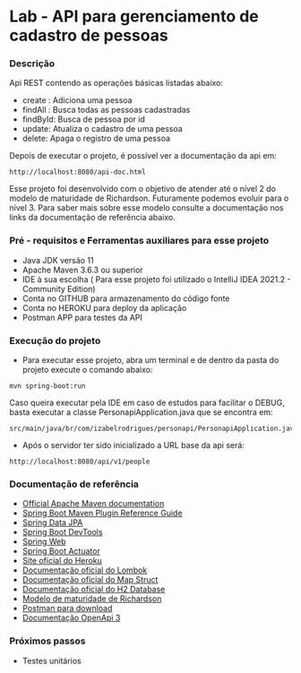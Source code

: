# Lab - API para gerenciamento de cadastro de pessoas

### Descrição

Api REST contendo as operações básicas listadas abaixo:

* create : Adiciona uma pessoa
* findAll : Busca todas as pessoas cadastradas
* findById: Busca de pessoa por id
* update: Atualiza o cadastro de uma pessoa
* delete: Apaga o registro de uma pessoa

Depois de executar o projeto, é possível ver a documentação da api em:

```
http://localhost:8080/api-doc.html
```

Esse projeto foi desenvolvido com o objetivo de atender até o nível 2 do modelo de maturidade de Richardson. Futuramente
podemos evoluir para o nível 3. Para saber mais sobre esse modelo consulte a documentação nos links da documentação de
referência abaixo.

### Pré - requisitos e Ferramentas auxiliares para esse projeto

* Java JDK versão 11
* Apache Maven 3.6.3 ou superior
* IDE à sua escolha ( Para esse projeto foi utilizado o IntelliJ IDEA 2021.2 - Community Edition)
* Conta no GITHUB para armazenamento do código fonte
* Conta no HEROKU para deploy da aplicação
* Postman APP para testes da API

### Execução do projeto

* Para executar esse projeto, abra um terminal e de dentro da pasta do projeto execute o comando abaixo:

```shell script
mvn spring-boot:run 
```

Caso queira executar pela IDE em caso de estudos para facilitar o DEBUG, basta executar a classe
PersonapiApplication.java que se encontra em:

```
src/main/java/br/com/izabelrodrigues/personapi/PersonapiApplication.java
```

* Após o servidor ter sido inicializado a URL base da api será:

```
http://localhost:8080/api/v1/people
```

### Documentação de referência

* [Official Apache Maven documentation](https://maven.apache.org/guides/index.html)
* [Spring Boot Maven Plugin Reference Guide](https://docs.spring.io/spring-boot/docs/2.5.4/maven-plugin/reference/html/)
* [Spring Data JPA](https://docs.spring.io/spring-boot/docs/2.5.4/reference/htmlsingle/#boot-features-jpa-and-spring-data)
* [Spring Boot DevTools](https://docs.spring.io/spring-boot/docs/2.5.4/reference/htmlsingle/#using-boot-devtools)
* [Spring Web](https://docs.spring.io/spring-boot/docs/2.5.4/reference/htmlsingle/#boot-features-developing-web-applications)
* [Spring Boot Actuator](https://docs.spring.io/spring-boot/docs/2.5.4/reference/htmlsingle/#production-ready)
* [Site oficial do Heroku](https://www.heroku.com/)
* [Documentação oficial do Lombok](https://projectlombok.org/)
* [Documentação oficial do Map Struct](https://mapstruct.org/)
* [Documentação oficial do H2 Database](https://h2database.com/html/main.html)
* [Modelo de maturidade de Richardson](https://restfulapi.net/richardson-maturity-model/)
* [Postman para download](https://www.postman.com/downloads/)
* [Documentação OpenApi 3](https://springdoc.org/)

### Próximos passos

* Testes unitários